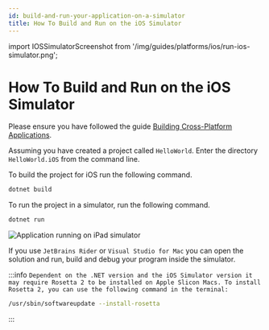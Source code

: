 ```yaml
---
id: build-and-run-your-application-on-a-simulator
title: How To Build and Run on the iOS Simulator
---
```


import IOSSimulatorScreenshot from '/img/guides/platforms/ios/run-ios-simulator.png';

# How To Build and Run on the iOS Simulator

Please ensure you have followed the guide [Building Cross-Platform Applications](../../building-cross-platform-applications).

Assuming you have created a project called `HelloWorld`. Enter the directory `HelloWorld.iOS` from the command line.

To build the project for iOS run the following command.

```bash
dotnet build
```

To run the project in a simulator, run the following command.

```bash
dotnet run
```

<img src={IOSSimulatorScreenshot} alt='Application running on iPad simulator'/>

If you use `JetBrains Rider` or `Visual Studio for Mac` you can open the solution and run, build and debug your program inside the simulator.

:::info
`Dependent on the .NET version and the iOS Simulator version it may require Rosetta 2 to be installed on Apple Slicon Macs. To install Rosetta 2, you can use the following command in the terminal:`

```bash
/usr/sbin/softwareupdate --install-rosetta
```
:::
